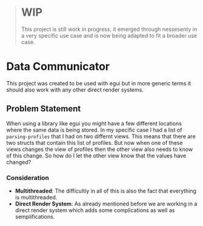 > # WIP
> This project is still work in progress, it emerged through nessesenty in a very
specific use case and is now being adapted to fit a broader use case.

# Data Communicator
This project was created to be used with egui but in more generic terms it should
also work with any other direct render systems.

## Problem Statement
When using a library like egui you might have a few different locations where the
same data is being stored. In my specific case I had a list of `parsing-profiles`
that I had on two differnt views. This means that there are two structs that contain
this list of profiles. But now when one of these views changes the view of profiles
then the other view also needs to know of this change. So how do I let the other
view know that the values have changed?

### Consideration
- **Multithreaded**: The difficultiy in all of this is also the fact that everything
is multithreaded.
- **Direct Render System**: As already mentioned before we are working in a direct
render system which adds some complications as well as semplifications.



